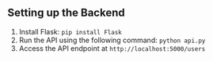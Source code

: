 ## Setting up the Backend
1. Install Flask: `pip install Flask`
2. Run the API using the following command: `python api.py`
3. Access the API endpoint at `http://localhost:5000/users`
